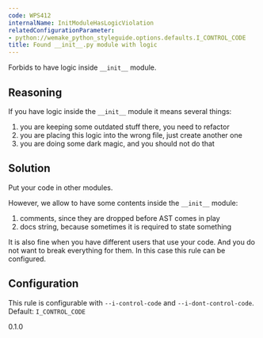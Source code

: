 ```yaml
---
code: WPS412
internalName: InitModuleHasLogicViolation
relatedConfigurationParameter:
- python://wemake_python_styleguide.options.defaults.I_CONTROL_CODE
title: Found __init__.py module with logic
---
```


Forbids to have logic inside `__init__` module.

## Reasoning
If you have logic inside the `__init__` module it means several
things:

1.  you are keeping some outdated stuff there, you need to refactor
2.  you are placing this logic into the wrong file, just create
another one
3.  you are doing some dark magic, and you should not do that

## Solution
Put your code in other modules.

However, we allow to have some contents inside the `__init__` module:

1.  comments, since they are dropped before AST comes in play
2.  docs string, because sometimes it is required to state something

It is also fine when you have different users that use your code. And
you do not want to break everything for them. In this case this rule can
be configured.

## Configuration
This rule is configurable with `--i-control-code` and
`--i-dont-control-code`. Default:
`I_CONTROL_CODE`

<div class="versionadded">

0.1.0

</div>